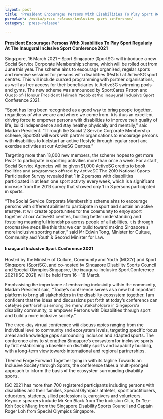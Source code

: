 ```yaml
---
layout: post
title: 'President Encourages Persons With Disabilities To Play Sport Regularly At The Inaugural Inclusive Sport Conference 2021'
permalink: /media/press-release/inclusive-sport-conference/
category: 'press-release'

---
```



#### President Encourages Persons With Disabilities To Play Sport Regularly At The Inaugural Inclusive Sport Conference 2021

Singapore, 16 March 2021 – Sport Singapore (SportSG) will introduce a new Social Service Corporate Membership scheme, which will be rolled out from June this year. The scheme aims to encourage organised, regular sports and exercise sessions for persons with disabilities (PwDs) at ActiveSG sport centres. This will include curated programming with partner organisations, as well as free access for their beneficiaries to ActiveSG swimming pools and gyms. The new scheme was announced by SportCares Patron and Guest-of-Honour President Halimah Yacob at the inaugural Inclusive Sport Conference 2021.

“Sport has long been recognised as a good way to bring people together, regardless of who we are and where we come from. It is thus an excellent driving force to empower persons with disabilities to improve their quality of life, build independence and stay healthy physically and mentally,” said Madam President. “Through the Social
2
Service Corporate Membership scheme, SportSG will work with partner organisations to encourage persons with disabilities to kickstart an active lifestyle through regular sport and exercise activities at our ActiveSG Centres.”

Targeting more than 13,000 new members, the scheme hopes to get more PwDs to participate in sporting activities more than once a week. For a start, Social Service Agencies will be given $1,000 ActiveSG credits to book facilities and programmes offered by ActiveSG The 2019 National Sports Participation Survey revealed that 1 in 2 persons with disabilities participated in at least one sport activity every week, which is a significant increase from the 2016 survey that showed only 1 in 3 persons participated in sports.

“The Social Service Corporate Membership scheme aims to encourage persons with different abilities to participate in sport and sustain an active lifestyle. It will create opportunities for the community to enjoy sport together at our ActiveSG centres, building better understanding and fostering meaningful friendships across people of all abilities. It is through progressive steps like this that we can build toward making Singapore a more inclusive sporting nation,” said Mr Edwin Tong, Minister for Culture, Community and Youth & Second Minister for Law.

#### Inaugural Inclusive Sport Conference 2021

Hosted by the Ministry of Culture, Community and Youth (MCCY) and Sport Singapore (SportSG), and co-hosted by Singapore Disability Sports Council and Special Olympics Singapore, the inaugural Inclusive Sport Conference 2021 (ISC 2021) will be held from 16 – 18 March.

Emphasising the importance of embracing inclusivity within the community, Madam President said, “Today’s conference serves as a new but important platform to bring all stakeholders in the disability ecosystem together. I am confident that the ideas and discussions put forth at today’s conference can catalyse partnerships among the many stakeholders in Singapore’s disability community, to empower Persons with Disabilities through sport and build a more inclusive society.”

The three-day virtual conference will discuss topics ranging from the individual level to community and ecosystem levels, targeting specific focus areas and knowledge gaps surrounding inclusion and adapted sports. The conference aims to strengthen Singapore’s ecosystem for inclusive sports by first establishing a baseline on disability sports and capability building, with a long-term view towards international and regional partnerships.

Themed Forge Forward Together tying in with its tagline Towards an Inclusive Society through Sports, the conference takes a multi-pronged approach to inform the basis of the ecosystem surrounding disability sports.

ISC 2021 has more than 700 registered participants including persons with disabilities and their families, Special Olympics athletes, sport practitioners, educators, students, allied professionals, caregivers and volunteers. Keynote speakers include Mr Ken Black from The Inclusion Club, Dr Teo-Koh Sock Miang from the Singapore Disability Sports Council and Captain Roger Loh from Special Olympics Singapore.
